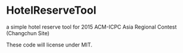 # HotelReserveTool
a simple hotel reserve tool for 2015 ACM-ICPC Asia Regional Contest (Changchun Site)

These code will license under MIT.
